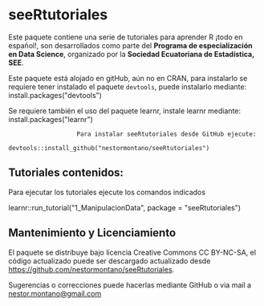 # seeRtutoriales

Este paquete contiene una serie de tutoriales para aprender R ¡todo en español!, son desarrollados como parte del **Programa de especialización en Data Science**, organizado por la **Sociedad Ecuatoriana de Estadística, SEE**. 

Este paquete está alojado en gitHub, aún no en CRAN, para instalarlo se requiere tener instalado el paquete `devtools`, puede instalarlo mediante: install.packages("devtools")

Se requiere también el uso del paquete learnr, instale learnr mediante: install.packages("learnr")



                       Para instalar seeRtutoriales desde GitHub ejecute:   
                       devtools::install_github("nestormontano/seeRtutoriales")


## Tutoriales contenidos:   

Para ejecutar los tutoriales ejecute los comandos indicados

learnr::run_tutorial("1_ManipulacionData", package = "seeRtutoriales")



## Mantenimiento y Licenciamiento

El paquete se distribuye bajo licencia Creative Commons CC BY-NC-SA, el código actualizado puede ser descargado actualizado desde https://github.com/nestormontano/seeRtutoriales.

Sugerencias o correcciones puede hacerlas mediante GitHub o via mail a nestor.montano@gmail.com
